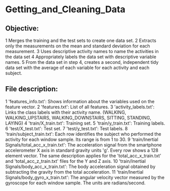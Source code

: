 # Getting_and_Cleaning_Data

## Objective:
1 Merges the training and the test sets to create one data set.
2 Extracts only the measurements on the mean and standard deviation for each measurement.
3 Uses descriptive activity names to name the activities in the data set
4 Appropriately labels the data set with descriptive variable names.
5 From the data set in step 4, creates a second, independent tidy data set with the average of each variable for each activity and each subject.

## File description:
1 'features_info.txt': Shows information about the variables used on the feature vector.
2 'features.txt': List of all features.
3 'activity_labels.txt': Links the class labels with their activity name. (WALKING, WALKING_UPSTAIRS, WALKING_DOWNSTAIRS, SITTING, STANDING, LAYING)
4 'train/X_train.txt': Training set.
5 'train/y_train.txt': Training labels.
6 'test/X_test.txt': Test set.
7 'test/y_test.txt': Test labels.
8 'train/subject_train.txt': Each row identifies the subject who performed the activity for each window sample. Its range is from 1 to 30. 
9 'train/Inertial Signals/total_acc_x_train.txt': The acceleration signal from the smartphone accelerometer X axis in standard gravity units 'g'. Every row shows a 128 element vector. The same description applies for the 'total_acc_x_train.txt' and 'total_acc_z_train.txt' files for the Y and Z axis. 
10 'train/Inertial Signals/body_acc_x_train.txt': The body acceleration signal obtained by subtracting the gravity from the total acceleration. 
11 'train/Inertial Signals/body_gyro_x_train.txt': The angular velocity vector measured by the gyroscope for each window sample. The units are radians/second. 

